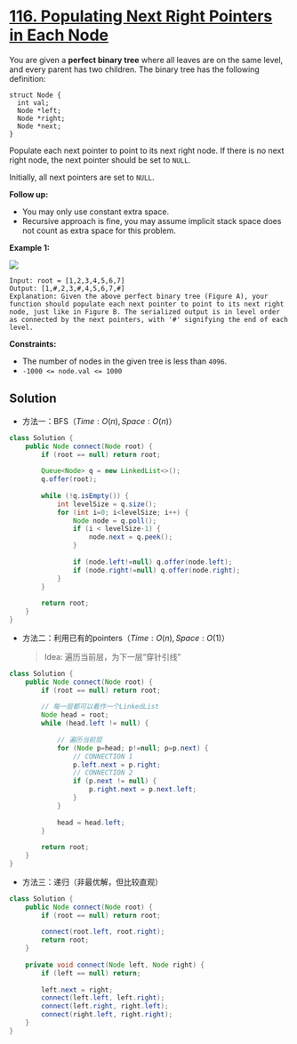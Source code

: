 # [116. Populating Next Right Pointers in Each Node](https://leetcode-cn.com/problems/populating-next-right-pointers-in-each-node/)


You are given a **perfect binary tree** where all leaves are on the same level, and every parent has two children. The binary tree has the following definition:

```
struct Node {
  int val;
  Node *left;
  Node *right;
  Node *next;
}
```

Populate each next pointer to point to its next right node. If there is no next right node, the next pointer should be set to `NULL`.

Initially, all next pointers are set to `NULL`.

**Follow up:**

*   You may only use constant extra space.
*   Recursive approach is fine, you may assume implicit stack space does not count as extra space for this problem.

**Example 1:**

![](https://assets.leetcode.com/uploads/2019/02/14/116_sample.png)

```
Input: root = [1,2,3,4,5,6,7]
Output: [1,#,2,3,#,4,5,6,7,#]
Explanation: Given the above perfect binary tree (Figure A), your function should populate each next pointer to point to its next right node, just like in Figure B. The serialized output is in level order as connected by the next pointers, with '#' signifying the end of each level.
```

**Constraints:**

*   The number of nodes in the given tree is less than `4096`.
*   `-1000 <= node.val <= 1000`



## Solution

- 方法一：BFS（$Time: O(n), Space: O(n)$）

```java
class Solution {
    public Node connect(Node root) {
        if (root == null) return root;
        
        Queue<Node> q = new LinkedList<>();
        q.offer(root);
        
        while (!q.isEmpty()) {
            int levelSize = q.size();
            for (int i=0; i<levelSize; i++) {
                Node node = q.poll();
                if (i < levelSize-1) {
                    node.next = q.peek();
                }
                
                if (node.left!=null) q.offer(node.left);
                if (node.right!=null) q.offer(node.right);
            }
        }
        
        return root;
    }
}
```

- 方法二：利用已有的pointers（$Time: O(n), Space: O(1)$）

  > Idea: 遍历当前层，为下一层“穿针引线”

```java
class Solution {
    public Node connect(Node root) {
        if (root == null) return root;
        
        // 每一层都可以看作一个LinkedList
        Node head = root;
        while (head.left != null) {
            
            // 遍历当前层
            for (Node p=head; p!=null; p=p.next) {
                // CONNECTION 1
                p.left.next = p.right;
                // CONNECTION 2
                if (p.next != null) {
                    p.right.next = p.next.left;
                }
            }
            
            head = head.left;
        }
        
        return root;
    }
}
```

- 方法三：递归（非最优解，但比较直观）

```java
class Solution {
    public Node connect(Node root) {
        if (root == null) return root;
        
        connect(root.left, root.right);
        return root;
    }
    
    private void connect(Node left, Node right) {
        if (left == null) return;
        
        left.next = right;
        connect(left.left, left.right);
        connect(left.right, right.left);
        connect(right.left, right.right);
    }
}
```

